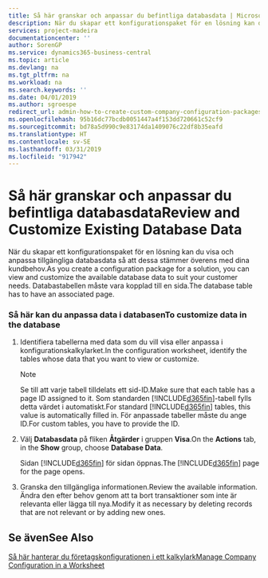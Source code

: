 ```yaml
---
title: Så här granskar och anpassar du befintliga databasdata | Microsoft Docs
description: När du skapar ett konfigurationspaket för en lösning kan du visa och anpassa tillgängliga databasdata så att dessa stämmer överens med dina kundbehov. Databastabellen måste vara kopplad till en sida.
services: project-madeira
documentationcenter: ''
author: SorenGP
ms.service: dynamics365-business-central
ms.topic: article
ms.devlang: na
ms.tgt_pltfrm: na
ms.workload: na
ms.search.keywords: ''
ms.date: 04/01/2019
ms.author: sgroespe
redirect_url: admin-how-to-create-custom-company-configuration-packages
ms.openlocfilehash: 95b16dc77bcdb0051447a4f153dd720661c52cf9
ms.sourcegitcommit: bd78a5d990c9e83174da1409076c22df8b35eafd
ms.translationtype: HT
ms.contentlocale: sv-SE
ms.lasthandoff: 03/31/2019
ms.locfileid: "917942"
---
```

# <a name="review-and-customize-existing-database-data"></a><span data-ttu-id="6458a-104">Så här granskar och anpassar du befintliga databasdata</span><span class="sxs-lookup"><span data-stu-id="6458a-104">Review and Customize Existing Database Data</span></span>
<span data-ttu-id="6458a-105">När du skapar ett konfigurationspaket för en lösning kan du visa och anpassa tillgängliga databasdata så att dessa stämmer överens med dina kundbehov.</span><span class="sxs-lookup"><span data-stu-id="6458a-105">As you create a configuration package for a solution, you can view and customize the available database data to suit your customer needs.</span></span> <span data-ttu-id="6458a-106">Databastabellen måste vara kopplad till en sida.</span><span class="sxs-lookup"><span data-stu-id="6458a-106">The database table has to have an associated page.</span></span>  

### <a name="to-customize-data-in-the-database"></a><span data-ttu-id="6458a-107">Så här kan du anpassa data i databasen</span><span class="sxs-lookup"><span data-stu-id="6458a-107">To customize data in the database</span></span>  

1.  <span data-ttu-id="6458a-108">Identifiera tabellerna med data som du vill visa eller anpassa i konfigurationskalkylarket.</span><span class="sxs-lookup"><span data-stu-id="6458a-108">In the configuration worksheet, identify the tables whose data that you want to view or customize.</span></span>  

    > [!NOTE]  
    >  <span data-ttu-id="6458a-109">Se till att varje tabell tilldelats ett sid-ID.</span><span class="sxs-lookup"><span data-stu-id="6458a-109">Make sure that each table has a page ID assigned to it.</span></span> <span data-ttu-id="6458a-110">Som standarden [!INCLUDE[d365fin](includes/d365fin_md.md)]-tabell fylls detta värdet i automatiskt.</span><span class="sxs-lookup"><span data-stu-id="6458a-110">For standard [!INCLUDE[d365fin](includes/d365fin_md.md)] tables, this value is automatically filled in.</span></span> <span data-ttu-id="6458a-111">För anpassade tabeller måste du ange ID.</span><span class="sxs-lookup"><span data-stu-id="6458a-111">For custom tables, you have to provide the ID.</span></span>  

2.  <span data-ttu-id="6458a-112">Välj **Databasdata** på fliken **Åtgärder** i gruppen **Visa**.</span><span class="sxs-lookup"><span data-stu-id="6458a-112">On the **Actions** tab, in the **Show** group, choose **Database Data**.</span></span>  

     <span data-ttu-id="6458a-113">Sidan [!INCLUDE[d365fin](includes/d365fin_md.md)] för sidan öppnas.</span><span class="sxs-lookup"><span data-stu-id="6458a-113">The [!INCLUDE[d365fin](includes/d365fin_md.md)] page for the page opens.</span></span>  

3.  <span data-ttu-id="6458a-114">Granska den tillgängliga informationen.</span><span class="sxs-lookup"><span data-stu-id="6458a-114">Review the available information.</span></span> <span data-ttu-id="6458a-115">Ändra den efter behov genom att ta bort transaktioner som inte är relevanta eller lägga till nya.</span><span class="sxs-lookup"><span data-stu-id="6458a-115">Modify it as necessary by deleting records that are not relevant or by adding new ones.</span></span>  

## <a name="see-also"></a><span data-ttu-id="6458a-116">Se även</span><span class="sxs-lookup"><span data-stu-id="6458a-116">See Also</span></span>  
 [<span data-ttu-id="6458a-117">Så här hanterar du företagskonfigurationen i ett kalkylark</span><span class="sxs-lookup"><span data-stu-id="6458a-117">Manage Company Configuration in a Worksheet</span></span>](admin-how-to-manage-company-configuration-in-a-worksheet.md)

